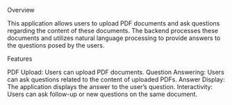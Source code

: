 Overview

This application allows users to upload PDF documents and ask questions regarding the content of these documents. The backend processes these documents and utilizes natural language processing to provide answers to the questions posed by the users.


Features

PDF Upload: Users can upload PDF documents.
Question Answering: Users can ask questions related to the content of uploaded PDFs.
Answer Display: The application displays the answer to the user’s question.
Interactivity: Users can ask follow-up or new questions on the same document.

